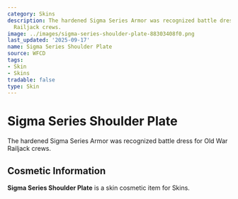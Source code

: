 ```yaml
---
category: Skins
description: The hardened Sigma Series Armor was recognized battle dress for Old War
  Railjack crews.
image: ../images/sigma-series-shoulder-plate-88303408f0.png
last_updated: '2025-09-17'
name: Sigma Series Shoulder Plate
source: WFCD
tags:
- Skin
- Skins
tradable: false
type: Skin
---
```


# Sigma Series Shoulder Plate

The hardened Sigma Series Armor was recognized battle dress for Old War Railjack crews.

## Cosmetic Information

**Sigma Series Shoulder Plate** is a skin cosmetic item for Skins.

